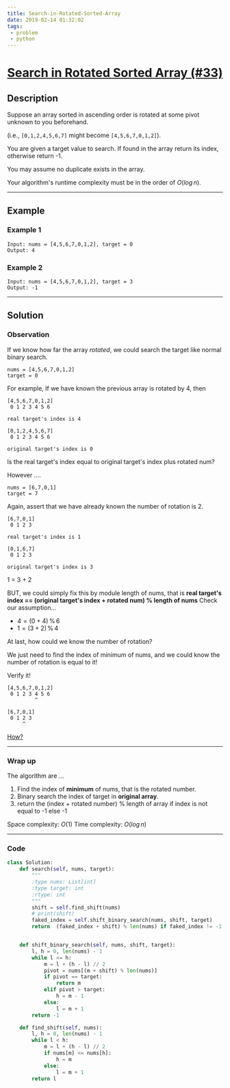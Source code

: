 ```yaml
---
title: Search-in-Rotated-Sorted-Array
date: 2019-02-14 01:32:02
tags:
 - problem
 - python
---
```

# [Search in Rotated Sorted Array (#33)](https://leetcode.com/problems/search-in-rotated-sorted-array/)

## Description
Suppose an array sorted in ascending order is rotated at some pivot unknown to you beforehand.

(i.e., `[0,1,2,4,5,6,7]` might become `[4,5,6,7,0,1,2]`).

You are given a target value to search. If found in the array return its index, otherwise return -1.

You may assume no duplicate exists in the array.

Your algorithm's runtime complexity must be in the order of $O(log\,n)$.

---

## Example

### Example 1

```
Input: nums = [4,5,6,7,0,1,2], target = 0
Output: 4
```

### Example 2

```
Input: nums = [4,5,6,7,0,1,2], target = 3
Output: -1
```

---

## Solution

### Observation
If we know how far the array *rotated*, we could search the target like normal binary search.

```
nums = [4,5,6,7,0,1,2]
target = 0
```
For example, If we have known the previous array is rotated by 4, then

```
[4,5,6,7,0,1,2]
 0 1 2 3 4 5 6

real target's index is 4

[0,1,2,4,5,6,7]
 0 1 2 3 4 5 6
 
original target's index is 0
```

Is the real target's index equal to original target's index plus rotated num?

However ....
```
nums = [6,7,0,1]
target = 7
```
Again, assert that we have already known the number of rotation is 2.

```
[6,7,0,1]
 0 1 2 3

real target's index is 1

[0,1,6,7]
 0 1 2 3 
 
original target's index is 3
```
1 = 3 + 2

BUT, we could simply fix this by module length of nums, that is
**real target's index == (original target's index + rotated num) % length of nums**
Check our assumption...

- $4 = (0 + 4)\, \% \, 6$
- $1 = (3 + 2)\, \% \, 4$


At last, how could we know the number of rotation?

We just need to find the index of minimum of nums, and we could know the number of rotation is equal to it!

Verify it!

```
[4,5,6,7,0,1,2]
 0 1 2 3 4 5 6
         ^

[6,7,0,1]
 0 1 2 3
     ^
```

[How?](https://hackmd.io/p/HJQTi-kEE#/)

---

### Wrap up

The algorithm are ...

1. Find the index of **minimum** of nums, that is the rotated number.
2. Binary search the index of target in **original array**.
3. return the (index + rotated number) % length of array if index is not equal to -1 else -1

Space complexity: $O(1)$
Time complexity: $O(log \, n)$

---

### Code

```python
class Solution:
    def search(self, nums, target):
        """
        :type nums: List[int]
        :type target: int
        :rtype: int
        """
        shift = self.find_shift(nums)
        # print(shift)
        faked_index = self.shift_binary_search(nums, shift, target)
        return  (faked_index + shift) % len(nums) if faked_index != -1 else -1


    def shift_binary_search(self, nums, shift, target):
        l, h = 0, len(nums) - 1
        while l <= h:
            m = l + (h - l) // 2
            pivot = nums[(m + shift) % len(nums)]
            if pivot == target:
                return m
            elif pivot > target:
                h = m - 1
            else:
                l = m + 1
        return -1

    def find_shift(self, nums):
        l, h = 0, len(nums) - 1
        while l < h:
            m = l + (h - l) // 2
            if nums[m] <= nums[h]:
                h = m
            else:
                l = m + 1
        return l
```
